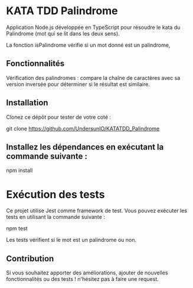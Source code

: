 # KATA TDD Palindrome
Application Node.js développée 
en TypeScript pour résoudre le kata du  Palindrome (mot qui se lit dans les deux sens).

La fonction isPalindrome vérifie si un mot donné est un palindrome,

## Fonctionnalités
Vérification des palindromes : compare la chaîne de caractères avec sa version inversée pour déterminer si le résultat est similaire.

## Installation
Clonez ce dépôt pour tester de votre coté :

git clone https://github.com/UndersunIO/KATATDD_Palindrome


## Installez les dépendances en exécutant la commande suivante :

npm install


# Exécution des tests
Ce projet utilise Jest comme framework de test. Vous pouvez exécuter les tests en utilisant la commande suivante :

npm test

Les tests vérifient si le mot est un palindrome ou non.

## Contribution

Si vous souhaitez apporter des améliorations, ajouter de nouvelles fonctionnalités ou des tests !
n'hésitez pas à faire une request.
